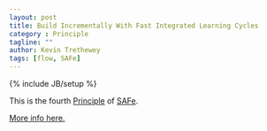```yaml
---
layout: post
title: Build Incrementally With Fast Integrated Learning Cycles
category : Principle
tagline: ""
author: Kevin Trethewey
tags: [flow, SAFe]
---
```

{% include JB/setup %}

This is the fourth [Principle](/principles.html) of [SAFe](/Archetype/SAFe/).

[More info here.](http://scaledagileframework.com/build-incrementally-with-fast-integrated-learning-cycles/)


